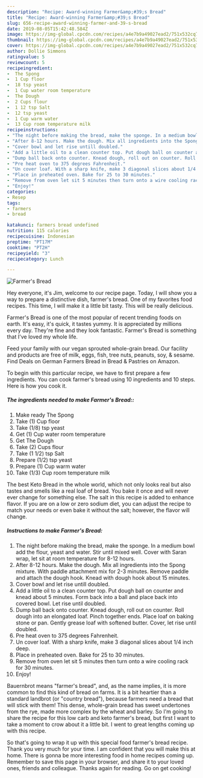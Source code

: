 ```yaml
---
description: "Recipe: Award-winning Farmer&amp;#39;s Bread"
title: "Recipe: Award-winning Farmer&amp;#39;s Bread"
slug: 656-recipe-award-winning-farmer-and-39-s-bread
date: 2019-08-05T15:42:48.584Z
image: https://img-global.cpcdn.com/recipes/a4e7b9a49027ead2/751x532cq70/farmers-bread-recipe-main-photo.jpg
thumbnail: https://img-global.cpcdn.com/recipes/a4e7b9a49027ead2/751x532cq70/farmers-bread-recipe-main-photo.jpg
cover: https://img-global.cpcdn.com/recipes/a4e7b9a49027ead2/751x532cq70/farmers-bread-recipe-main-photo.jpg
author: Dollie Simmons
ratingvalue: 5
reviewcount: 5
recipeingredient:
-  The Spong
-  1 Cup floor
-  18 tsp yeast
-  1 Cup water room temperature
-  The Dough
-  2 Cups flour
-  1 12 tsp Salt
-  12 tsp yeast
-  1 Cup warm water
-  13 Cup room temperature milk
recipeinstructions:
- "The night before making the bread, make the sponge. In a medium bowl add the flour, yeast and water. Stir until mixed well. Cover with Saran wrap, let sit at room temperature for 8-12 hours."
- "After 8-12 hours. Make the dough. Mix all ingredients into the Spong mixture. With paddle attachment mix for 2-3 minutes. Remove paddle and attach the dough hook. Knead with dough hook about 15 minutes."
- "Cover bowl and let rise untill doubled."
- "Add a little oil to a clean counter top. Put dough ball on counter and knead about 5 minutes. Form back into a ball and place back into covered bowl. Let rise until doubled."
- "Dump ball back onto counter. Knead dough, roll out on counter. Roll dough into an elongated loaf. Pinch together ends. Place loaf on baking stone or pan. Gently grease loaf with softened butter. Cover, let rise until doubled."
- "Pre heat oven to 375 degrees Fahrenheit."
- "Un cover loaf. With a sharp knife, make 3 diagonal slices about 1/4 inch deep."
- "Place in preheated oven. Bake for 25 to 30 minutes."
- "Remove from oven let sit 5 minutes then turn onto a wire cooling rack for 30 minutes."
- "Enjoy!"
categories:
- Resep
tags:
- farmers
- bread

katakunci: farmers bread undefined
nutrition: 115 calories
recipecuisine: Indonesian
preptime: "PT17M"
cooktime: "PT2H"
recipeyield: "3"
recipecategory: Lunch

---
```



![Farmer&#39;s Bread](https://img-global.cpcdn.com/recipes/a4e7b9a49027ead2/751x532cq70/farmers-bread-recipe-main-photo.jpg)

Hey everyone, it's Jim, welcome to our recipe page. Today, I will show you a way to prepare a distinctive dish, farmer&#39;s bread. One of my favorites food recipes. This time, I will make it a little bit tasty. This will be really delicious.

Farmer&#39;s Bread is one of the most popular of recent trending foods on earth. It's easy, it's quick, it tastes yummy. It is appreciated by millions every day. They're fine and they look fantastic. Farmer&#39;s Bread is something that I've loved my whole life.

Feed your family with our vegan sprouted whole-grain bread. Our facility and products are free of milk, eggs, fish, tree nuts, peanuts, soy, &amp; sesame. Find Deals on German Farmers Bread in Bread &amp; Pastries on Amazon.


To begin with this particular recipe, we have to first prepare a few ingredients. You can cook farmer&#39;s bread using 10 ingredients and 10 steps. Here is how you cook it.

##### The ingredients needed to make Farmer&#39;s Bread::

1. Make ready  The Spong
1. Take  (1) Cup floor
1. Take  (1/8) tsp yeast
1. Get  (1) Cup water room temperature
1. Get  The Dough
1. Take  (2) Cups flour
1. Take  (1 1/2) tsp Salt
1. Prepare  (1/2) tsp yeast
1. Prepare  (1) Cup warm water
1. Take  (1/3) Cup room temperature milk


The best Keto Bread in the whole world, which not only looks real but also tastes and smells like a real loaf of bread. You bake it once and will never ever change for something else. The salt in this recipe is added to enhance flavor. If you are on a low or zero sodium diet, you can adjust the recipe to match your needs or even bake it without the salt; however, the flavor will change. 

##### Instructions to make Farmer&#39;s Bread:

1. The night before making the bread, make the sponge. In a medium bowl add the flour, yeast and water. Stir until mixed well. Cover with Saran wrap, let sit at room temperature for 8-12 hours.
1. After 8-12 hours. Make the dough. Mix all ingredients into the Spong mixture. With paddle attachment mix for 2-3 minutes. Remove paddle and attach the dough hook. Knead with dough hook about 15 minutes.
1. Cover bowl and let rise untill doubled.
1. Add a little oil to a clean counter top. Put dough ball on counter and knead about 5 minutes. Form back into a ball and place back into covered bowl. Let rise until doubled.
1. Dump ball back onto counter. Knead dough, roll out on counter. Roll dough into an elongated loaf. Pinch together ends. Place loaf on baking stone or pan. Gently grease loaf with softened butter. Cover, let rise until doubled.
1. Pre heat oven to 375 degrees Fahrenheit.
1. Un cover loaf. With a sharp knife, make 3 diagonal slices about 1/4 inch deep.
1. Place in preheated oven. Bake for 25 to 30 minutes.
1. Remove from oven let sit 5 minutes then turn onto a wire cooling rack for 30 minutes.
1. Enjoy!


Bauernbrot means &#34;farmer&#39;s bread&#34;, and, as the name implies, it is more common to find this kind of bread on farms. It is a bit heartier than a standard landbrot (or &#34;country bread&#34;), because farmers need a bread that will stick with them! This dense, whole-grain bread has sweet undertones from the rye, made more complex by the wheat and barley. So I&#39;m going to share the recipe for this low carb and keto farmer&#39;s bread, but first I want to take a moment to crow about it a little bit. I went to great lengths coming up with this recipe. 

So that's going to wrap it up with this special food farmer&#39;s bread recipe. Thank you very much for your time. I am confident that you will make this at home. There is gonna be more interesting food in home recipes coming up. Remember to save this page in your browser, and share it to your loved ones, friends and colleague. Thanks again for reading. Go on get cooking!
